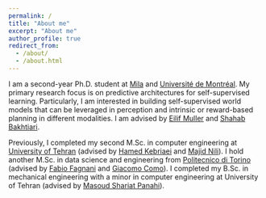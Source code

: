 ```yaml
---
permalink: /
title: "About me"
excerpt: "About me"
author_profile: true
redirect_from: 
  - /about/
  - /about.html
---
```


I am a second-year Ph.D. student at [Mila](https://mila.quebec/en/person/hafez-ghaemi/) and [Université de Montréal](https://diro.umontreal.ca/english/home/). My primary research focus is on predictive architectures for self-supervised learning. Particularly, I am interested in building self-supervised world models that can be leveraged in perception and intrinsic or reward-based planning in different modalities. I am advised by [Eilif Muller](https://scholar.google.ch/citations?user=r4-NZhwAAAAJ&hl=en) and [Shahab Bakhtiari](https://scholar.google.com/citations?user=f_JDOhEAAAAJ&hl=en).


Previously, I completed my second M.Sc. in computer engineering at [University of Tehran](https://ut.ac.ir/en) (advised by [Hamed Kebriaei](https://scholar.google.com/citations?user=eDseLNYAAAAJ&hl=en) and [Majid Nili](https://scholar.google.com/citations?user=QlwWxmoAAAAJ&hl=en)). I hold another M.Sc. in data science and engineering from [Politecnico di Torino](https://www.polito.it/en?lang=en) (advised by [Fabio Fagnani](https://scholar.google.com/citations?user=oqwlDQEAAAAJ) and [Giacomo Como](https://scholar.google.com/citations?user=7dju3QoAAAAJ&hl=en)). I completed my B.Sc. in mechanical engineering with a minor in computer engineering at University of Tehran (advised by [Masoud Shariat Panahi](https://scholar.google.com/citations?user=UwlyBw0AAAAJ&hl=en&oi=ao)).

